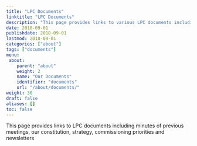 ```yaml
---
title: "LPC Documents"
linktitle: "LPC Documents"
description: "This page provides links to various LPC documents including our constitution, minutes of meetings and newsletters."
date: 2018-09-01
publishdate: 2018-09-01
lastmod: 2018-09-01
categories: ["about"]
tags: ["documents"]
menu:
 about:
    parent: "about"
    weight: 2
    name: "Our Documents"
    identifier: "documents"
    url: "/about/documents/"
weight: 30
draft: false
aliases: []
toc: false
---
```


This page provides links to LPC documents including minutes of previous meetings, our constitution, strategy, commissioning priorities and newsletters